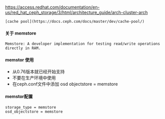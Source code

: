 https://access.redhat.com/documentation/en-us/red_hat_ceph_storage/3/html/architecture_guide/arch-cluster-arch

    [cache pool](https://docs.ceph.com/docs/master/dev/cache-pool/)

#### 关于 memstore
    
    Memstore: A developer implementation for testing read/write operations directly in RAM.

#### memstor 使用

* 从0.76版本就已经开始支持
* 不要在生产环境中使用
* 在ceph.conf文件中添加 osd objectstore = memstore


#### memstor配置

    storage_type = memstore
    osd_objectstore = memstore

